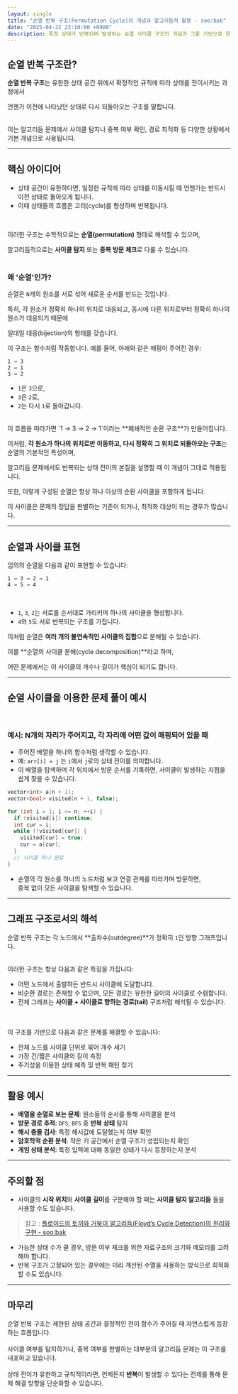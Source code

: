 ```yaml
---
layout: single
title: "순열 반복 구조(Permutation Cycle)의 개념과 알고리듬적 활용 - soo:bak"
date: "2025-04-22 23:10:00 +0900"
description: 특정 상태가 반복되며 발생하는 순열 사이클 구조의 개념과 그를 기반으로 한 알고리듬 문제 해결 방식을 정리한 글
---
```


## 순열 반복 구조란?

**순열 반복 구조**는 유한한 상태 공간 위에서 확정적인 규칙에 따라 상태를 전이시키는 과정에서<br>

언젠가 이전에 나타났던 상태로 다시 되돌아오는 구조를 말합니다.<br><br>

이는 알고리듬 문제에서 사이클 탐지나 중복 여부 확인, 경로 최적화 등 다양한 상황에서 기본 개념으로 사용됩니다.

---

## 핵심 아이디어

- 상태 공간이 유한하다면, 일정한 규칙에 따라 상태를 이동시킬 때 언젠가는 반드시 이전 상태로 돌아오게 됩니다.
- 이때 상태들의 흐름은 고리(cycle)를 형성하며 반복됩니다.
<br>

이러한 구조는 수학적으로는 **순열(permutation)** 형태로 해석할 수 있으며,

알고리듬적으로는 **사이클 탐지** 또는 **중복 방문 체크**로 다룰 수 있습니다.
<br>
<br>

### 왜 '순열'인가?

순열은 `N`개의 원소를 서로 섞어 새로운 순서를 만드는 것입니다.

특히, 각 원소가 정확히 하나의 위치로 대응되고, 동시에 다른 위치로부터 정확히 하나의 원소가 대응되기 때문에

일대일 대응(bijection)의 형태를 갖습니다.
<br>

이 구조는 함수처럼 작동합니다. 예를 들어, 아래와 같은 매핑이 주어진 경우:<br>

```text
1 → 3
2 → 1
3 → 2
```

- `1`은 `3`으로,
- `3`은 `2`로,
- `2`는 다시 `1`로 돌아갑니다.

<br>
이 흐름을 따라가면 `1 → 3 → 2 → 1`이라는 **폐쇄적인 순환 구조**가 만들어집니다.

이처럼, **각 원소가 하나의 위치로만 이동하고, 다시 정확히 그 위치로 되돌아오는 구조**는 순열의 기본적인 특성이며,

알고리듬 문제에서도 반복되는 상태 전이의 본질을 설명할 때 이 개념이 그대로 적용됩니다.
<br>

또한, 이렇게 구성된 순열은 항상 하나 이상의 순환 사이클을 포함하게 됩니다.

이 사이클은 문제의 정답을 판별하는 기준이 되거나, 최적화 대상이 되는 경우가 많습니다.
<br>

---

## 순열과 사이클 표현

임의의 순열을 다음과 같이 표현할 수 있습니다:<br>

```text
1 → 3 → 2 → 1
4 → 5 → 4
```
<br>

- `1`, `3`, `2`는 서로를 순서대로 가리키며 하나의 사이클을 형성합니다.
- `4`와 `5`도 서로 반복되는 구조를 가집니다.

이처럼 순열은 **여러 개의 불연속적인 사이클의 집합**으로 분해될 수 있습니다.<br>

이를 **순열의 사이클 분해(cycle decomposition)**라고 하며,

어떤 문제에서는 이 사이클의 개수나 길이가 핵심이 되기도 합니다.
<br>

---

## 순열 사이클을 이용한 문제 풀이 예시
<br>

### 예시: N개의 자리가 주어지고, 각 자리에 어떤 값이 매핑되어 있을 때

- 주어진 배열을 하나의 함수처럼 생각할 수 있습니다.
- 예: `arr[i] = j` 는 `i`에서 `j`로의 상태 전이를 의미합니다.
- 이 배열을 탐색하며 각 위치에서 방문 순서를 기록하면, 사이클이 발생하는 지점을 쉽게 찾을 수 있습니다.

```cpp
vector<int> a(n + 1);
vector<bool> visited(n + 1, false);

for (int i = 1; i <= n; ++i) {
  if (visited[i]) continue;
  int cur = i;
  while (!visited[cur]) {
    visited[cur] = true;
    cur = a[cur];
  }
  // 사이클 하나 완료
}
```

- 순열의 각 원소를 하나의 노드처럼 보고 연결 관계를 따라가며 방문하면,<br>
  중복 없이 모든 사이클을 탐색할 수 있습니다.

---

## 그래프 구조로서의 해석

순열 반복 구조는 각 노드에서 **출차수(outdegree)**가 정확히 `1`인 방향 그래프입니다.<br>

<br>
이러한 구조는 항상 다음과 같은 특징을 가집니다:

- 어떤 노드에서 출발하든 반드시 사이클에 도달합니다.
- 비순환 경로는 존재할 수 없으며, 모든 경로는 유한한 길이의 사이클로 수렴합니다.
- 전체 그래프는 **사이클 + 사이클로 향하는 경로(tail)** 구조처럼 해석될 수 있습니다.
<br>

<br>
이 구조를 기반으로 다음과 같은 문제를 해결할 수 있습니다:

- 전체 노드를 사이클 단위로 묶어 개수 세기
- 가장 긴/짧은 사이클의 길이 측정
- 주기성을 이용한 상태 예측 및 반복 패턴 찾기

---

## 활용 예시

- **배열을 순열로 보는 문제**: 원소들의 순서를 통해 사이클을 분석
- **방문 경로 추적**: `DFS`, `BFS` 중 **반복 상태** 탐지
- **해시 충돌 검사**: 특정 해시값에 도달했는지 여부 확인
- **암호학적 순환 분석**: 작은 키 공간에서 순열 구조가 성립되는지 확인
- **게임 상태 분석**: 특정 입력에 대해 동일한 상태가 다시 등장하는지 분석

---

## 주의할 점

- 사이클의 **시작 위치**와 **사이클 길이**를 구분해야 할 때는 **사이클 탐지 알고리듬** 들을 사용할 수도 있습니다.

> 참고 : [플로이드의 토끼와 거북이 알고리듬(Floyd’s Cycle Detection)의 원리와 구현 - soo:bak](https://soo-bak.github.io/algorithm/theory/floyd-cycle-detection/)

- 가능한 상태 수가 클 경우, 방문 여부 체크를 위한 자료구조의 크기와 메모리를 고려해야 합니다.
- 반복 구조가 고정되어 있는 경우에는 미리 계산된 수열을 사용하는 방식으로 최적화할 수도 있습니다.

---

## 마무리

순열 반복 구조는 제한된 상태 공간과 결정적인 전이 함수가 주어질 때 자연스럽게 등장하는 흐름입니다.<br>
<br>
사이클 여부를 탐지하거나, 중복 여부를 판별하는 대부분의 알고리듬 문제는 이 구조를 내포하고 있습니다.<br>
<br>
상태 전이가 유한하고 규칙적이라면, 언제든지 **반복**이 발생할 수 있다는 전제를 통해 문제 해결 방향을 단순화할 수 있습니다.
<br>
